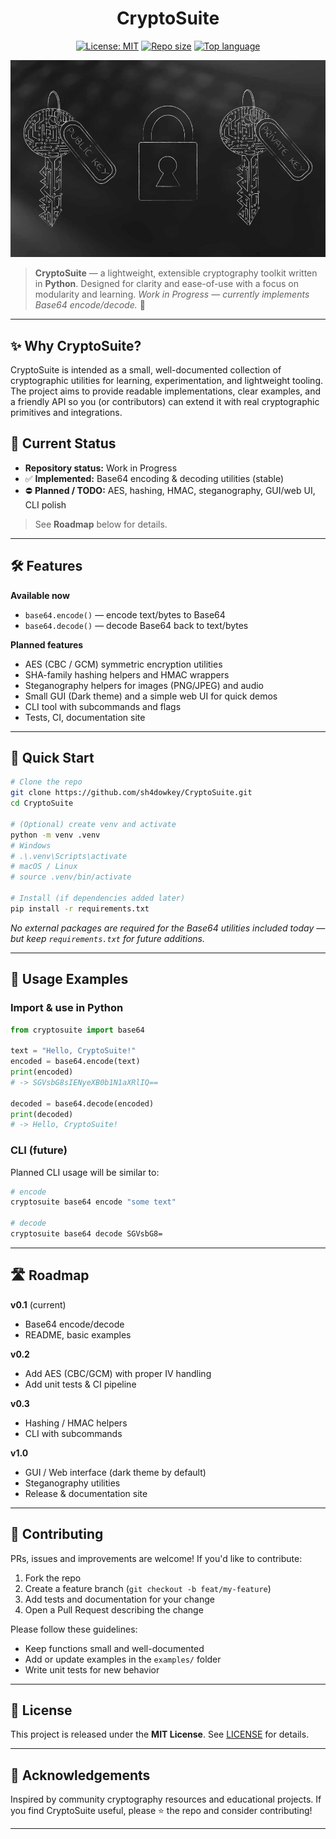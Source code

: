 <div align="center">

# CryptoSuite


[![License: MIT](https://img.shields.io/badge/License-MIT-yellow.svg)](https://opensource.org/licenses/MIT)
[![Repo size](https://img.shields.io/github/repo-size/sh4dowkey/CryptoSuite)](https://github.com/sh4dowkey/CryptoSuite)
[![Top language](https://img.shields.io/github/languages/top/sh4dowkey/CryptoSuite)](https://github.com/sh4dowkey/CryptoSuite)

</div>

![CryptoSuite - dark header](./assets/header-dark.webp)




> **CryptoSuite** — a lightweight, extensible cryptography toolkit written in **Python**. Designed for clarity and ease-of-use with a focus on modularity and learning.
> *Work in Progress — currently implements Base64 encode/decode.* 🚧

---

## ✨ Why CryptoSuite?

CryptoSuite is intended as a small, well-documented collection of cryptographic utilities for learning, experimentation, and lightweight tooling. The project aims to provide readable implementations, clear examples, and a friendly API so you (or contributors) can extend it with real cryptographic primitives and integrations.

## 🚧 Current Status

* **Repository status:** Work in Progress
* ✅ **Implemented:** Base64 encoding & decoding utilities (stable)
* ⛔ **Planned / TODO:** AES, hashing, HMAC, steganography, GUI/web UI, CLI polish

> See **Roadmap** below for details.

---

## 🛠️ Features

**Available now**

* `base64.encode()` — encode text/bytes to Base64
* `base64.decode()` — decode Base64 back to text/bytes

**Planned features**

* AES (CBC / GCM) symmetric encryption utilities
* SHA-family hashing helpers and HMAC wrappers
* Steganography helpers for images (PNG/JPEG) and audio
* Small GUI (Dark theme) and a simple web UI for quick demos
* CLI tool with subcommands and flags
* Tests, CI, documentation site

---

## 🚀 Quick Start

```bash
# Clone the repo
git clone https://github.com/sh4dowkey/CryptoSuite.git
cd CryptoSuite

# (Optional) create venv and activate
python -m venv .venv
# Windows
# .\.venv\Scripts\activate
# macOS / Linux
# source .venv/bin/activate

# Install (if dependencies added later)
pip install -r requirements.txt
```

*No external packages are required for the Base64 utilities included today — but keep `requirements.txt` for future additions.*

---

## 🧩 Usage Examples

### Import & use in Python

```python
from cryptosuite import base64

text = "Hello, CryptoSuite!"
encoded = base64.encode(text)
print(encoded)
# -> SGVsbG8sIENyeXB0b1N1aXRlIQ==

decoded = base64.decode(encoded)
print(decoded)
# -> Hello, CryptoSuite!
```

### CLI (future)

Planned CLI usage will be similar to:

```bash
# encode
cryptosuite base64 encode "some text"

# decode
cryptosuite base64 decode SGVsbG8=
```

---

## 🛣️ Roadmap

**v0.1** (current)

* Base64 encode/decode
* README, basic examples

**v0.2**

* Add AES (CBC/GCM) with proper IV handling
* Add unit tests & CI pipeline

**v0.3**

* Hashing / HMAC helpers
* CLI with subcommands

**v1.0**

* GUI / Web interface (dark theme by default)
* Steganography utilities
* Release & documentation site

---

## 🤝 Contributing

PRs, issues and improvements are welcome! If you'd like to contribute:

1. Fork the repo
2. Create a feature branch (`git checkout -b feat/my-feature`)
3. Add tests and documentation for your change
4. Open a Pull Request describing the change

Please follow these guidelines:

* Keep functions small and well-documented
* Add or update examples in the `examples/` folder
* Write unit tests for new behavior

---

## 📝 License

This project is released under the **MIT License**. See [LICENSE](LICENSE) for details.

---

## 🙏 Acknowledgements

Inspired by community cryptography resources and educational projects. If you find CryptoSuite useful, please ⭐ the repo and consider contributing!

---

